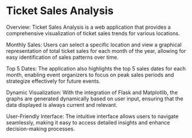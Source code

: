 
<h1>Ticket Sales Analysis</h1>
Overview:
Ticket Sales Analysis is a web application that provides a comprehensive visualization of ticket sales trends for various locations.

Monthly Sales:
Users can select a specific location and view a graphical representation of total ticket sales for each month of the year, allowing for easy identification of sales patterns over time.

Top 5 Dates:
The application also highlights the top 5 sales dates for each month, enabling event organizers to focus on peak sales periods and strategize effectively for future events.

Dynamic Visualization:
With the integration of Flask and Matplotlib, the graphs are generated dynamically based on user input, ensuring that the data displayed is always current and relevant.

User-Friendly Interface:
The intuitive interface allows users to navigate seamlessly, making it easy to access detailed insights and enhance decision-making processes.
